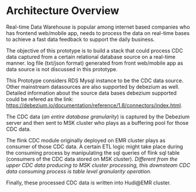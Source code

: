 # Architecture Overview

Real-time Data Warehouse is popular among internet based companies who has frontend web/mobile app, needs to process the data on real-time bases to achieve a fast data feedback to support the daily business.

The objective of this prototype is to build a stack that could process CDC data captured from a certain relational database source on a real-time manner. log file (txt/json format) generated from front web/mobile app as data source is not discussed in this prototype. 

This Prototype considers RDS Mysql instance to be the CDC data source. Other mainstream datasources are also supported by debezium as well. Detailed information about the source data bases debezium supported could be refered as the link: https://debezium.io/documentation/reference/1.8/connectors/index.html.

The CDC data (*an entire database granularity*) is captured by the Debezium server and then sent to MSK cluster who plays as a buffering pool for those CDC data. 

The flink CDC module originally deployed on EMR cluster plays as consumer of those CDC data. A certain ETL logic might take place during the consuming process by manipulating the sql queries of flink sql table (consumers of the CDC data stored on MSK cluster). *Different from the upper CDC data producing to MSK cluster processing, this downsteam CDC data consuming process is table level granularity operation.*

Finally, these processed CDC data is written into Hudi@EMR cluster.

